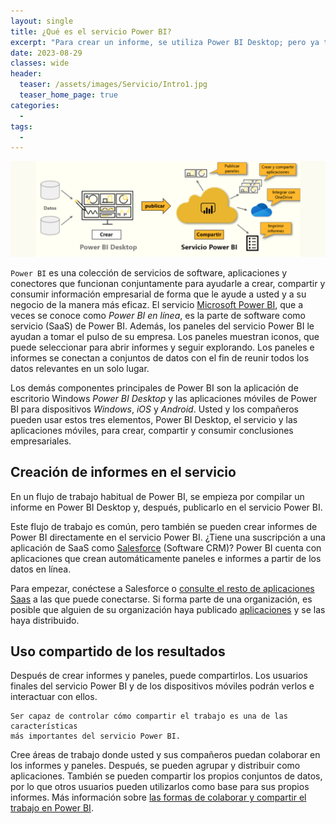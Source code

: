 ```yaml
---
layout: single
title: ¿Qué es el servicio Power BI?
excerpt: "Para crear un informe, se utiliza Power BI Desktop; pero ya terminado, ¿Cómo poder compartirlo con los compañeros o jefes?; el servicio Power BI, te permite crear areas de trabajo y poder compartir tus trabajos con las demás personas (sólo si tienes una licencia !!!)."
date: 2023-08-29
classes: wide
header:
  teaser: /assets/images/Servicio/Intro1.jpg
  teaser_home_page: true
categories:
  - 
tags:
  - 
---
```


![](/assets/images/Servicio/Intro2.png)

`Power BI` es una colección de servicios de software, aplicaciones y conectores que funcionan conjuntamente para ayudarle a crear, compartir y consumir información empresarial de forma que le ayude a usted y a su negocio de la manera más eficaz. El servicio [Microsoft Power BI](https://app.powerbi.com), que a veces se conoce como *Power BI en línea*, es la parte de software como servicio (SaaS) de Power BI. Además, los paneles del servicio Power BI le ayudan a tomar el pulso de su empresa. Los paneles muestran iconos, que puede seleccionar para abrir informes y seguir explorando. Los paneles e informes se conectan a conjuntos de datos con el fin de reunir todos los datos relevantes en un solo lugar.

Los demás componentes principales de Power BI son la aplicación de escritorio Windows *Power BI Desktop* y las aplicaciones móviles de Power BI para dispositivos *Windows*, *iOS* y *Android*. Usted y los compañeros pueden usar estos tres elementos, Power BI Desktop, el servicio y las aplicaciones móviles, para crear, compartir y consumir conclusiones empresariales.

## Creación de informes en el servicio

En un flujo de trabajo habitual de Power BI, se empieza por compilar un informe en Power BI Desktop y, después, publicarlo en el servicio Power BI.

Este flujo de trabajo es común, pero también se pueden crear informes de Power BI directamente en el servicio Power BI. ¿Tiene una suscripción a una aplicación de SaaS como [Salesforce](https://www.salesforce.com/mx/) (Software CRM)? Power BI cuenta con aplicaciones que crean automáticamente paneles e informes a partir de los datos en línea.

Para empezar, conéctese a Salesforce o [consulte el resto de aplicaciones Saas](https://learn.microsoft.com/es-es/power-bi/connect-data/service-get-data) a las que puede conectarse. Si forma parte de una organización, es posible que alguien de su organización haya publicado [aplicaciones](https://learn.microsoft.com/es-es/power-bi/collaborate-share/service-create-distribute-apps) y se las haya distribuido.

## Uso compartido de los resultados

Después de crear informes y paneles, puede compartirlos. Los usuarios finales del servicio Power BI y de los dispositivos móviles podrán verlos e interactuar con ellos.

```text
Ser capaz de controlar cómo compartir el trabajo es una de las características
más importantes del servicio Power BI.
```

Cree áreas de trabajo donde usted y sus compañeros puedan colaborar en los informes y paneles. Después, se pueden agrupar y distribuir como aplicaciones. También se pueden compartir los propios conjuntos de datos, por lo que otros usuarios pueden utilizarlos como base para sus propios informes. Más información sobre [las formas de colaborar y compartir el trabajo en Power BI](https://learn.microsoft.com/es-es/power-bi/collaborate-share/service-how-to-collaborate-distribute-dashboards-reports).
